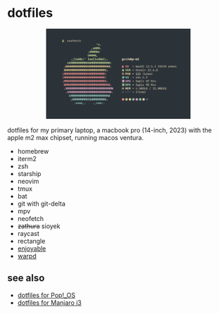 # dotfiles

<p align="center" width="100%">
<img src="./screenshots/neofetch.png" alt="neofetch" width="65%" />
</p>

dotfiles for my primary laptop, a macbook pro (14-inch, 2023) with the apple m2 max chipset, running macos ventura.

- homebrew
- iterm2
- zsh
- starship
- neovim
- tmux
- bat
- git with git-delta
- mpv
- neofetch
- ~~zathura~~ sioyek
- raycast
- rectangle
- [enjoyable](https://yukkurigames.com/enjoyable/)
- [warpd](https://github.com/rvaiya/warpd)

## see also

- [dotfiles for Pop!\_OS](https://github.com/grcekh/dotfiles/tree/pop)
- [dotfiles for Manjaro i3](https://github.com/grcekh/dotfiles/tree/manjaro)
